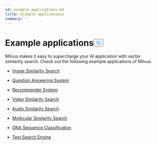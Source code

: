 ```yaml
---
id: example_applications.md
title: Example applications
summary: ''
---
```

<h1 id="Example-applications" class="common-anchor-header">Example applications<button data-href="#Example-applications" class="anchor-icon" translate="no">
      <svg translate="no"
        aria-hidden="true"
        focusable="false"
        height="20"
        version="1.1"
        viewBox="0 0 16 16"
        width="16"
      >
        <path
          fill="#0092E4"
          fill-rule="evenodd"
          d="M4 9h1v1H4c-1.5 0-3-1.69-3-3.5S2.55 3 4 3h4c1.45 0 3 1.69 3 3.5 0 1.41-.91 2.72-2 3.25V8.59c.58-.45 1-1.27 1-2.09C10 5.22 8.98 4 8 4H4c-.98 0-2 1.22-2 2.5S3 9 4 9zm9-3h-1v1h1c1 0 2 1.22 2 2.5S13.98 12 13 12H9c-.98 0-2-1.22-2-2.5 0-.83.42-1.64 1-2.09V6.25c-1.09.53-2 1.84-2 3.25C6 11.31 7.55 13 9 13h4c1.45 0 3-1.69 3-3.5S14.5 6 13 6z"
        ></path>
      </svg>
    </button></h1><p>Milvus makes it easy to supercharge your AI application with vector similarity search. Check out the following example applications of Milvus.</p>
<ul>
<li><p><a href="/docs/it/image_similarity_search.md">Image Similarity Search</a></p></li>
<li><p><a href="/docs/it/question_answering_system.md">Question Answering System</a></p></li>
<li><p><a href="/docs/it/recommendation_system.md">Recommender System</a></p></li>
<li><p><a href="/docs/it/video_similarity_search.md">Video Similarity Search</a></p></li>
<li><p><a href="/docs/it/audio_similarity_search.md">Audio Similarity Search</a></p></li>
<li><p><a href="/docs/it/molecular_similarity_search.md">Molecular Similarity Search</a></p></li>
<li><p><a href="/docs/it/dna_sequence_classification.md">DNA Sequence Classification</a></p></li>
<li><p><a href="/docs/it/text_search_engine.md">Text Search Engine</a></p></li>
</ul>
